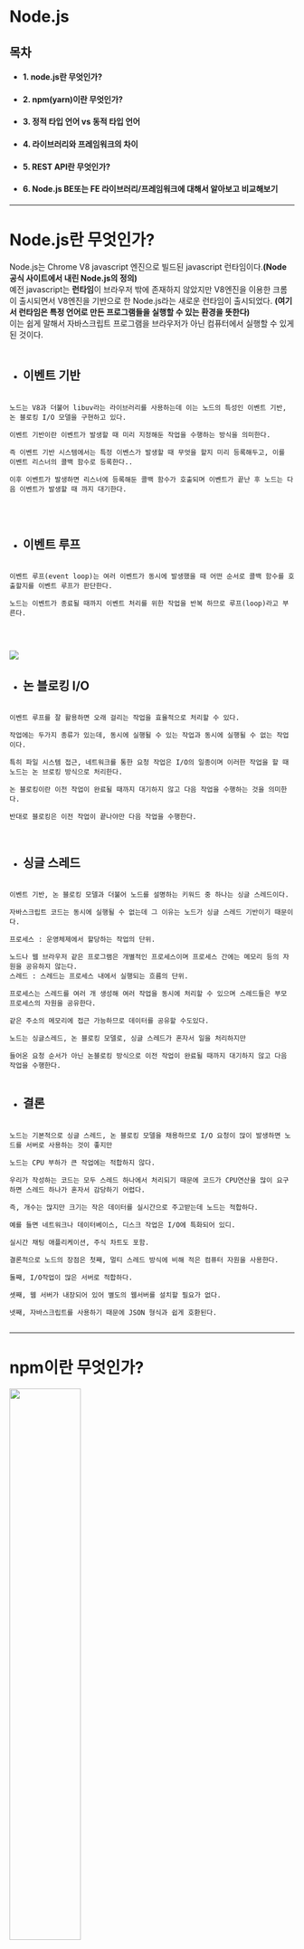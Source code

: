 # Node.js

## 목차
+ #### 1. node.js란 무엇인가?
+ #### 2. npm(yarn)이란 무엇인가?
+ #### 3. 정적 타입 언어 vs 동적 타입 언어
+ #### 4. 라이브러리와 프레임워크의 차이
+ #### 5. REST API란 무엇인가?
+ #### 6. Node.js BE또는 FE 라이브러리/프레임워크에 대해서 알아보고 비교해보기
--------
# Node.js란 무엇인가?

Node.js는 Chrome V8 javascript 엔진으로 빌드된 javascript 런타임이다.**(Node 공식 사이트에서 내린 Node.js의 정의)**<br>
예전 javascript는 **런타임**이 브라우저 밖에 존재하지 않았지만 V8엔진을 이용한 크롬이 출시되면서 V8엔진을 기반으로 한
Node.js라는 새로운 런타임이 출시되었다. **(여기서 런타임은 특정 언어로 만든 프로그램들을 실행할 수 있는 환경을 뜻한다)**<br>
이는 쉽게 말해서 자바스크립트 프로그램을 브라우저가 아닌 컴퓨터에서 실행할 수 있게 된 것이다.<br>
<br>

+ ## 이벤트 기반

<pre>
 <code>
노드는 V8과 더불어 libuv라는 라이브러리를 사용하는데 이는 노드의 특성인 이벤트 기반, 논 블로킹 I/O 모델을 구현하고 있다.<br>
이벤트 기반이란 이벤트가 발생할 때 미리 지정해둔 작업을 수행하는 방식을 의미한다.<br>
즉 이벤트 기반 시스템에서는 특정 이벤스가 발생할 때 무엇을 할지 미리 등록해두고, 이를 이벤트 리스너의 콜백 함수로 등록한다..<br>
이후 이벤트가 발생하면 리스너에 등록해둔 콜백 함수가 호출되며 이벤트가 끝난 후 노드는 다음 이벤트가 발생할 때 까지 대기한다. 
 </code>
</pre>
<br>

+ ## 이벤트 루프

<pre>
 <code>
이벤트 루프(event loop)는 여러 이벤트가 동시에 발생했을 때 어떤 순서로 콜백 함수를 호출할지를 이벤트 루프가 판단한다. <br>
노드는 이벤트가 종료될 때까지 이벤트 처리를 위한 작업을 반복 하므로 루프(loop)라고 부른다.<br>
 </code>
</pre>
<br>
<img src="https://media.vlpt.us/images/kimkevin90/post/b5338968-d88a-40ca-a3db-e0c923cbbfb9/%EB%A3%A8%ED%94%84.png">


+ ## 논 블로킹 I/O

<pre>
 <code>
이벤트 루프를 잘 활용하면 오래 걸리는 작업을 효율적으로 처리할 수 있다.<br>
작업에는 두가지 종류가 있는데, 동시에 실행될 수 있는 작업과 동시에 실행될 수 없는 작업이다.<br>
특히 파일 시스템 접근, 네트워크를 통한 요청 작업은 I/O의 일종이며 이러한 작업을 할 때 노드는 논 브로킹 방식으로 처리한다.<br>
논 블로킹이란 이전 작업이 완료될 때까지 대기하지 않고 다음 작업을 수행하는 것을 의미한다.<br>
반대로 블로킹은 이전 작업이 끝나야만 다음 작업을 수행한다.<br>
 </code>
</pre>


+ ## 싱글 스레드

<pre>
 <code>
이벤트 기반, 논 블로킹 모델과 더불어 노드를 설명하는 키워드 중 하나는 싱글 스레드이다.<br> 
자바스크립트 코드는 동시에 실행될 수 없는데 그 이유는 노드가 싱글 스레드 기반이기 때문이다.<br>
프로세스 : 운영체제에서 할당하는 작업의 단위. <br>
노드나 웹 브라우저 같은 프로그램은 개별적인 프로세스이며 프로세스 간에는 메모리 등의 자원을 공유하지 않는다.
스레드 : 스레드는 프로세스 내에서 실행되는 흐름의 단위.<br>
프로세스는 스레드를 여러 개 생성해 여러 작업을 동시에 처리할 수 있으며 스레드들은 부모 프로세스의 자원을 공유한다.<br>
같은 주소의 메모리에 접근 가능하므로 데이터를 공유할 수도있다.<br>
노드는 싱글스레드, 논 블로킹 모델로, 싱글 스레드가 혼자서 일을 처리하지만<br>
들어온 요청 순서가 아닌 논블로킹 방식으로 이전 작업이 완료될 때까지 대기하지 않고 다음 작업을 수행한다.
 </code>
</pre>


+ ## 결론

<pre>
 <code>
노드는 기본적으로 싱글 스레드, 논 블로킹 모델을 채용하므로 I/O 요청이 많이 발생하면 노드를 서버로 사용하는 것이 좋지만<br>
노드는 CPU 부하가 큰 작업에는 적합하지 않다.<br>
우리가 작성하는 코드는 모두 스레드 하나에서 처리되기 때문에 코드가 CPU연산을 많이 요구하면 스레드 하나가 혼자서 감당하기 어렵다.<br>
즉, 개수는 많지만 크기는 작은 데이터를 실시간으로 주고받는데 노드는 적합하다.<br>
예를 들면 네트워크나 데이터베이스, 디스크 작업은 I/O에 특화되어 있디.<br>
실시간 채팅 애플리케이션, 주식 차트도 포함.<br>
결론적으로 노드의 장점은 첫째, 멀티 스레드 방식에 비해 적은 컴퓨터 자원을 사용한다.<br>
둘째, I/O작업이 많은 서버로 적합하다.<br>
셋째, 웹 서버가 내장되어 있어 별도의 웹서버를 설치할 필요가 없다.<br>
넷째, 자바스크립트를 사용하기 때문에 JSON 형식과 쉽게 호환된다.
 </code>
</pre>

-------

# npm이란 무엇인가?
<img src="https://upload.wikimedia.org/wikipedia/commons/thumb/d/db/Npm-logo.svg/1200px-Npm-logo.svg.png" width="50%"> <br>
+ ## npm

<pre>
 <code>
npm (노드 패키지 매니저/Node Package Manager)은 자바스크립트 프로그래밍 언어를 위한 패키지 관리자이다.<br>
자바스크립트 런타임 환경 Node.js의 기본 패키지 관리자이다.<br>
명령 줄 클라이언트(npm), 그리고 공개 패키지와 지불 방식의 개인 패키지의 온라인 데이터베이스(npm 레지스트리)로 이루어져 있다.<br>
이 레지스트리는 클라이언트를 통해 접근되며 사용 가능한 패키지들은 npm 웹사이트를 통해 찾아보고 검색할 수 있다.<br>
패키지 관리자와 레지스트리는 npm사에 의해 관리된다.<br>
 </code>
</pre>

+ ## package.json

<pre>
 <code>
package.json은 NPM을 위한 각종 정보들을 저장해놓은 파일이다

NPM을 통해 모듈을 설치할 수 있는데 이 모듈들을 관리해주는 파일이 package.json이다.
{
  "name": "PassportExample",
  "version": "0.0.1",
  "private": true,
  "scripts": {
    "start": "node app.js"
  },
  "dependencies": {
    "body-parser": "^1.18.3",
  }
}
package.json 파일 예시이다

package.json 의 요소에 대해 알아보자.

-name : 프로젝트 명을 기입한다.

-version : 진행중인 프로젝트의 버전을 기입한다. enter를 입력할 경우 자동으로 기입된다.

-description : 위의 코드에는 없지만 프로젝트에 대한 설명을 기술한다.

-scripts : npm [script] 명령어를 통하여 실행할 수 있는 요소들을 의미한다.

-dependencies : 사용할 모듈을 dependencies 객체에 추가한다.
 </code>
</pre>
-----------

# 정적 타입 언어 vs 동적 타입 언어

+ ## 정적 타입 언어

<pre>
 <code>
먼저, 변수의  타입이란 int, short, float, String, 객체와 같은 자료형을 뜻한다.
정적타입 언어란?

정적타입 언어(Statically typed language)는 컴파일 시 변수의 타입이 결정되는 언어를 말한다.
따라서, 프로그래머가 변수에 들어갈 값의 형태에 따라 직접 변수의 타입을 명시해줘야 한다.
ex) {
  String name ="tuna"
  int num = 123
}
정적언어라는 것은 위에서 언급한 '타입' 즉 자료형을 컴파일 시에 결정하는 것 이다. 
컴파일 시에 자료형에 맞지 않는 값이 들어있으면 컴파일 에러가 발생한다..

정적타입의 언어로는 Java, C, C++, C#, Scala,  Fortran, Haskell, ML, Pascal 등이 있다.

장점 : 타입 에러로 인한 문제점을 초기에 발견할 수 있어 타입의 안정성이 높음
       컴파일 시에 미리 타입을 결정하기 때문에 실행속도가 빠름
단점 : 매번 코드 작성시 변수형을 결정해줘야 하는 번거로움이 있음
 </code>
</pre>

+ ## 동적 타입 언어

<pre>
 <code>
동적타입 언어란?

동적타입 언어(Dynamically typed languages)는 컴파일 시 자료형을 정하는 것이 아니라 런타임 시 결정된다.
다음과 같이 타입 없이 변수만 선언하여 값을 지정할 수 있다.

def num = 123
num = "일이삼"

위의 예시에서 타입 선언이 없었지만,  num이 123 이란 숫자로 선언이 된다.
두 번째 줄에 num을 String으로 다시 선언하더라도 타입 에러 없이 컴파일 된다.

동적타입 언어로는 Groovy, Python, JavaScript, Ruby, Smalltalk, Lisp, Objective-C, PHP, Prolog 등이 있다.

장점 :
런타임까지 타입에 대한 결정을 끌고 갈 수 있기 때문에 유연성이 높음
컴파일시 타입을 명시해주지 않아도 되기 때문에 빠르게 코드를 작성할 수 있음
 
단점 :
실행 도중에 변수에 예상치 못한 타입이 들어와 타입에러가 발생할 수 있음
동적타입 언어는 런타임 시 확인할 수 밖에 없기 때문에, 코드가 길고 복잡해질 경우 타입 에러를 찾기가 어려워짐.

이러한 불편함을 해소하기 위해 TypeScipt나 Flow 등을 사용할 수 있다.
 </code>
</pre>

-----------------------
# 라이브러리와 






